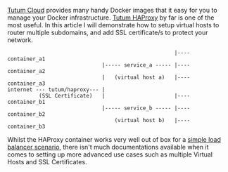 [Tutum Cloud](http://tutum.co/) provides many handy Docker images that it easy for you to manage your Docker infrastructure.
[Tutum HAProxy](https://github.com/tutumcloud/haproxy) by far is one of the most useful. In this article I will demonstrate
how to setup virtual hosts to router multiple subdomains, and add SSL certificate/s to protect your network.

```
                                                     |---- container_a1
                              |----- service_a ----- |---- container_a2
                              |   (virtual host a)   |---- container_a3
internet --- tutum/haproxy--- |
          (SSL Certificate)   |                      |---- container_b1
                              |----- service_b ----- |---- container_b2
                                  (virtual host b)   |---- container_b3
```

Whilst the HAProxy container works very well out of box for a
[simple load balancer scenario](https://support.tutum.co/support/solutions/articles/5000050235-load-balancing-a-web-service),
there isn't much documentations available when it comes to setting up more advanced use cases such as multiple Virtual Hosts and
SSL Certificates.
